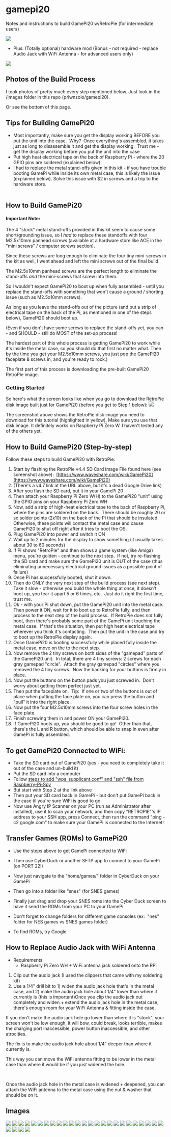 # gamepi20
Notes and instructions to build GamePi20 w/RetroPie (for intermediate users)

<img src="/images/p4wnsolo-gamepi20-setup%20(15).jpg">

+ Plus:  (Totally optional) hardware mod (Bonus - not required - replace Audio Jack with WiFi Antenna - for advanced users only)
<img src="/images/p4wnsolo-gamepi20-setup%20(29).jpg">

## Photos of the Build Process
I took photos of pretty much every step mentioned below.
Just look in the /images folder in this repo (p4wnsolo/gamepi20).

Or see the bottom of this page.

## Tips for Building GamePi20
* Most importantly, make sure you get the display working BEFORE you put the unit into the case.  Why?  Once everything's assembled, it takes just as long to disassemble it and get the display working.  Trust me - get the display working before you put the unit into the case</li>
* Put high heat electrical tape on the back of Raspberry Pi - where the 20 GPIO pins are soldered (explained below)</li>
* I had to replace the metal stand-offs given in this kit - if you have trouble booting GamePi while inside its own metal case, this is likely the issue (explained below).  Solve this issue with $2 in screws and a trip to the hardware store.</li>
&nbsp;
## How to Build GamePi20
#### Important Note:  
The 4 "stock" metal stand-offs provided in this kit seem to cause some short/grounding issue, so I _had_ to replace these standoffs with four M2.5x10mm panhead screws (available at a hardware store like ACE in the "mini screws" / computer screws section).   

Since these screws are long enough to eliminate the four tiny mini-screws in the kit as well, I went ahead and left the mini screws out of the final build.   

The M2.5x10mm panhead screws are the perfect length to eliminate the stand-offs _and_ the mini-screws that screw into them.  

So I wouldn't expect GamePi20 to boot up when fully assembled - until you replace the stand-offs with something that won't cause a ground / shorting issue (such as M2.5x10mm screws).   

As long as you leave the stand-offs out of the picture (and put a strip of electrical tape on the back of the Pi, as mentioned in one of the steps below), GamePi20 should boot up.   

(Even if you don't have some screws to replace the stand-offs yet, you can - and SHOULD - still do MOST of the set-up process!  

The hardest part of this whole process is getting GamePi20 to work while it's inside the metal case, so you should do that first no matter what. Then by the time you get your M2.5x10mm screws, you just pop the GamePi20 faceplate & screws in, and you're ready to rock.)  

The first part of this process is downloading the pre-built GamePi20 RetroPie image.  

### Getting Started
So here's what the screen looks like when you go to download the RetroPie disk image built just for GamePi20 (before you get to Step 1 below): ![](images/p4wnsolo-gamepi20-download-retropie-image.PNG) 

The screenshot above shows the RetroPie disk image you need to download for this tutorial (highlighted in yellow).  Make sure you use that disk image.  It definitely works on Raspberry Pi Zero W.  I haven't tested any of the others yet.

## How to Build GamePi20 (Step-by-step)
Follow these steps to build GamePi20 with RetroPie:
  
1.  Start by flashing the RetroPie v4.4 SD Card Image File found here (see screenshot above):  [https://www.waveshare.com/wiki/GamePi20](https://www.waveshare.com/wiki/GamePi20)
2.  (There's a v4.7 link at the URL above, but it's a dead Google Drive link)
3.  After you flash the SD card, put it in your GamePi 20
4.  Then attach your Raspberry Pi Zero W(H) to the GamePi20 "unit" using the GPIO pins on your Raspberry Pi Zero WH
5.  Now, add a strip of high-heat electrical tape to the back of Raspberry Pi, where the pins are soldered on the back.  There should be roughly 20 or so solder points (2x10) on the back of the Pi that should be insulated.  Otherwise, these points will contact the metal case and cause GamePi20 to shut off right after it tries to boot the OS.
6.  Plug GamePi20 into power and switch it ON
7.  Wait up to 2 minutes for the display to show something (it usually takes about 30 to 60 seconds)
8.  If Pi shows "RetroPie" and then shows a game system (like Amiga) menu, you're golden - continue to the next step.  If not, try re-flashing the SD card and make sure the GamePi20 unit is OUT of the case (thus eliminating unnecessary electrical ground issues as a possible point of failure)
9.  Once Pi has successfully booted, shut it down.
10.  Then do ONLY the very next step of the build process (see next step).  Take it slow - otherwise you build the whole thing at once, it doesn't boot up, you tear it apart 5 or 6 times, etc.  Just do it right the first time, trust me.
11.  Ok - with your Pi shut down, put the GamePi20 unit into the metal case.  Then power it ON, wait for it to boot up to RetroPie fully, and then process to the next step of the build process.  If RetroPie does _not_ fully boot, then there's probably some part of the GamePi unit touching the metal case.  If that's the situation, then put high heat electrical tape wherever you think it's contacting.  Then put the unit in the case and try to boot up the RetroPie display again.
12.  Once GamePi20 is booting successfully while placed fully inside the metal case, move on the to the next step.
13.  Now remove the 2 tiny screws on both sides of the "gamepad" parts of the GamePi20 unit.  In total, there are 4 tiny screws: 2 screws for each gray gamepad "circle".  Attach the gray gamepad "circles" where you removed the 4 tiny screws.  Now the backing for your buttons is firmly in place.
14.  Now put the buttons on the button pads you just screwed in.  Don't worry about getting them perfect just yet.
15.  Then put the faceplate on.  Tip:  If one or two of the buttons is out of place when putting the face plate on, you can press the button and "pull" it into the right place.
16.  Now put the four M2.5x10mm screws into the four screw holes in the face plate.
17.  Finish screwing them in and power ON your GamePi20.
18.  If GamePi20 boots up, you should be good to go!  Other than that, there's the L and R button, which should be able to snap in even after GamePi is fully assembled.

## To get GamePi20 Connected to WiFi:

*   Take the SD card out of GamePi20 (yes - you need to completely take it out of the case and un-build it)
*   Put the SD card into a computer
*   Follow [steps to add "wpa_supplicant.conf" and "ssh" file from Raspberry-Pi-Spy](https://www.raspberrypi-spy.co.uk/2017/04/manually-setting-up-pi-wifi-using-wpa_supplicant-conf/)
*   But start with Step 2 at the link above
*   Then put your SD card back in GamePi - but don't put GamePi back in the case til you're sure WiFi is good to go
*   Now use Angry IP Scanner on your PC (run as Administrator after installed), use it to scan your network, and then copy "RETROPIE"'s IP address to your SSH app, press Connect, then run the command "ping -c2 google.com" to make sure your GamePi is connected to the Internet!

## Transfer Games (ROMs) to GamePi20

*   Use the steps above to get GamePi connected to WiFi
*   Then use CyberDuck or another SFTP app to connect to your GamePi (on PORT 22!)
*   Now just navigate to the "home/games/" folder in CyberDuck on your GamePi
*   Then go into a folder like "snes" (for SNES games)
*   Finally just drag and drop your SNES roms into the Cyber Duck screen to have it send the ROMs from your PC to your GamePi
*   Don't forget to change folders for different game consoles (ex:  "nes" folder for NES games vs SNES games folder)

*   To find ROMs, try Google

## How to Replace Audio Jack with WiFi Antenna

*   Requirements
    *   Raspberry Pi Zero WH + WiFi antenna jack soldered onto the RPi

1.  Clip out the audio jack (I used the clippers that came with my soldering kit)
2.  Use a 1/4" drill bit to 1) widen the audio jack hole that's in the metal case, and 2) make the audio jack hole about 1/4" lower than where it currently is (this is important)Once you clip the audio jack out completely and widen + extend the audio jack hole in the metal case, there's enough room for your WiFi Antenna &amp; fitting inside the case.

If you don't make the audio jack hole go lower than where it is "stock", your screen won't be low enough, it will bow, could break, looks terrible, makes the charging port inaccessible, power button inaccessible, and other atrocities.

The fix is to make the audio jack hole about 1/4" deeper than where it currently is.

This way you can move the WiFi antenna fitting to be lower in the metal case than where it would be if you <em>just</em> widened the hole.

&nbsp;

Once the audio jack hole in the metal case is widened + deepened, you can attach the WiFi antenna to the metal case using the nut &amp; washer that should be on it.



## Images
<img src="/images/p4wnsolo-gamepi20-setup%20(1).jpg">
<img src="/images/p4wnsolo-gamepi20-setup%20(2).jpg">
<img src="/images/p4wnsolo-gamepi20-setup%20(3).jpg">
<img src="/images/p4wnsolo-gamepi20-setup%20(4).jpg">
<img src="/images/p4wnsolo-gamepi20-setup%20(5).jpg">

<img src="/images/p4wnsolo-gamepi20-setup%20(6).jpg">
<img src="/images/p4wnsolo-gamepi20-setup%20(7).jpg">
<img src="/images/p4wnsolo-gamepi20-setup%20(8).jpg">
<img src="/images/p4wnsolo-gamepi20-setup%20(9).jpg">
<img src="/images/p4wnsolo-gamepi20-setup%20(10).jpg">

<img src="/images/p4wnsolo-gamepi20-setup%20(11).jpg">
<img src="/images/p4wnsolo-gamepi20-setup%20(12).jpg">
<img src="/images/p4wnsolo-gamepi20-setup%20(13).jpg">
<img src="/images/p4wnsolo-gamepi20-setup%20(14).jpg">
<img src="/images/p4wnsolo-gamepi20-setup%20(15).jpg">

<img src="/images/p4wnsolo-gamepi20-setup%20(16).jpg">
<img src="/images/p4wnsolo-gamepi20-setup%20(17).jpg">
<img src="/images/p4wnsolo-gamepi20-setup%20(18).jpg">
<img src="/images/p4wnsolo-gamepi20-setup%20(19).jpg">
<img src="/images/p4wnsolo-gamepi20-setup%20(20).jpg">

<img src="/images/p4wnsolo-gamepi20-setup%20(21).jpg">
<img src="/images/p4wnsolo-gamepi20-setup%20(22).jpg">
<img src="/images/p4wnsolo-gamepi20-setup%20(23).jpg">
<img src="/images/p4wnsolo-gamepi20-setup%20(24).jpg">
<img src="/images/p4wnsolo-gamepi20-setup%20(25).jpg">

<img src="/images/p4wnsolo-gamepi20-setup%20(26).jpg">
<img src="/images/p4wnsolo-gamepi20-setup%20(27).jpg">
<img src="/images/p4wnsolo-gamepi20-setup%20(28).jpg">
<img src="/images/p4wnsolo-gamepi20-setup%20(29).jpg">

